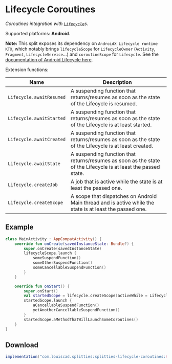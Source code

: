 # Lifecycle Coroutines

*Coroutines integration with [`Lifecycle`][lifecycle]s.*

Supported platforms: **Android**.

**Note:**
This split exposes its dependency on `AndroidX Lifecycle runtime KTX`, which notably brings
`lifecycleScope` for `LifecycleOwner` (`Activity`, `Fragment`, `LifecycleService`…) and
`coroutineScope` for `Lifecycle`. See the [documentation of Android Lifecycle here](https://developer.android.com/reference/kotlin/androidx/lifecycle/package-summary).

Extension functions:

| **Name** | **Description**
| -------- | ---------------
| `Lifecycle.awaitResumed` | A suspending function that returns/resumes as soon as the state of the Lifecycle is resumed.
| `Lifecycle.awaitStarted` | A suspending function that returns/resumes as soon as the state of the Lifecycle is at least started.
| `Lifecycle.awaitCreated` | A suspending function that returns/resumes as soon as the state of the Lifecycle is at least created.
| `Lifecycle.awaitState` | A suspending function that returns/resumes as soon as the state of the Lifecycle is at least the passed state.
| `Lifecycle.createJob` | A job that is active while the state is at least the passed one.
| `Lifecycle.createScope` | A scope that dispatches on Android Main thread and is active while the state is at least the passed one.

## Example

```kotlin
class MainActivity : AppCompatActivity() {
    override fun onCreate(savedInstanceState: Bundle?) {
        super.onCreate(savedInstanceState)
        lifecycleScope.launch {
            someSuspendFunction()
            someOtherSuspendFunction()
            someCancellableSuspendFunction()
        }
    }

    override fun onStart() {
        super.onStart()
        val startedScope = lifecycle.createScope(activeWhile = Lifecycle.State.STARTED)
        startedScope.launch {
            aCancellableSuspendFunction()
            yetAnotherCancellableSuspendFunction()
        }
        startedScope.aMethodThatWillLaunchSomeCoroutines()
    }
}
```

## Download

```groovy
implementation("com.louiscad.splitties:splitties-lifecycle-coroutines:$splitties_version")
```

[lifecycle]: https://developer.android.com/reference/kotlin/androidx/lifecycle/Lifecycle
